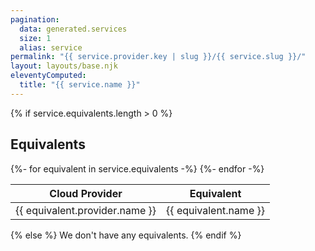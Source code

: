 ```yaml
---
pagination:
  data: generated.services
  size: 1
  alias: service
permalink: "{{ service.provider.key | slug }}/{{ service.slug }}/"
layout: layouts/base.njk
eleventyComputed:
  title: "{{ service.name }}"
---
```


{% if service.equivalents.length > 0 %}
  ## Equivalents

  <table>
    <thead>
      <tr>
        <th>Cloud Provider</th>
        <th>Equivalent</th>
      </tr>
    </thead>
    <tbody>
      {%- for equivalent in service.equivalents -%}
      <tr>
        <td>{{ equivalent.provider.name }}</td>
        <td>{{ equivalent.name }}</td>
      </tr>
      {%- endfor -%}
    </tbody>
  </table>

{% else %}
  We don't have any equivalents.
{% endif %}
